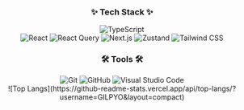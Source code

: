 
<h3 align="center">✨ Tech Stack ✨</h3>

<div align="center">
  <div align="center">
  <img src="https://img.shields.io/badge/TypeScript-3178C6?style=for-the-badge&logo=typescript&logoColor=white" alt="TypeScript" /></div>
  <img src="https://img.shields.io/badge/React-20232a?style=for-the-badge&logo=react&logoColor=61DAFB" alt="React" />
  <img src="https://img.shields.io/badge/React_Query-FF4154?style=for-the-badge&logo=react-query&logoColor=white" alt="React Query" />
  <img src="https://img.shields.io/badge/Next.js-000000?style=for-the-badge&logo=nextdotjs&logoColor=white" alt="Next.js" />
  <img src="https://img.shields.io/badge/Zustand-764ABC?style=for-the-badge&logo=zustand&logoColor=white" alt="Zustand" />
  <img src="https://img.shields.io/badge/TailwindCSS-38B2AC?style=for-the-badge&logo=tailwind-css&logoColor=white" alt="Tailwind CSS" />
  
</div>

<h3 align="center">🛠 Tools 🛠</h3>

<div align="center">
  <img src="https://img.shields.io/badge/Git-F05032?style=for-the-badge&logo=git&logoColor=white" alt="Git" />
  <img src="https://img.shields.io/badge/GitHub-181717?style=for-the-badge&logo=github&logoColor=white" alt="GitHub" />
  <img src="https://img.shields.io/badge/Visual_Studio_Code-0078d7?style=for-the-badge&logo=visual-studio-code&logoColor=white" alt="Visual Studio Code" />
</div>

<div align="center">
  ![Top Langs](https://github-readme-stats.vercel.app/api/top-langs/?username=GILPYO&layout=compact)
</div>
